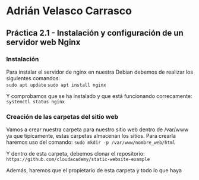 # Adrián Velasco Carrasco

## Práctica 2.1 - Instalación y configuración de un servidor web Nginx

### Instalación

Para instalar el servidor de nginx en nuestra Debian debemos de realizar los siguientes comandos: <br>
`sudo apt update`
`sudo apt install nginx`

Y comprobamos que se ha instalado y que está funcionando correcamente: <br>
`systemctl status nginx`

### Creación de las carpetas del sitio web

Vamos a crear nuestra carpeta para nuestro sitio web dentro de /var/www ya que típicamente, estas carpetas almacenan los sitios.
Para crearla haremos uso del comando: `sudo mkdir -p /var/www/nombre_web/html`

Y dentro de esta carpeta, debemos clonar el repositorio: `https://github.com/cloudacademy/static-website-example`

Además, haremos que el propietario de esta carpeta y todo lo que haya
